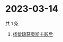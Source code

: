 # 2023-03-14

共 1 条

<!-- BEGIN ZHIHUSEARCH -->
<!-- 最后更新时间 Tue Mar 14 2023 07:09:49 GMT+0800 (China Standard Time) -->
1. [杨紫琼获奥斯卡影后](https://www.zhihu.com/search?q=杨紫琼获奥斯卡影后)
<!-- END ZHIHUSEARCH -->
